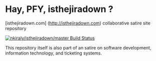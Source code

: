 Hay, PFY, isthejiradown ?
==========================

[isthejiradown.com] (http://isthejiradown.com) collaborative satire site repository

[![nkiraly/isthejiradown/master Build Status](https://travis-ci.org/nkiraly/isthejiradown.png?branch=master)](https://travis-ci.org/nkiraly/isthejiradown)

This repository itself is also part of an satire on software development, information technology, and ticketing systems.

